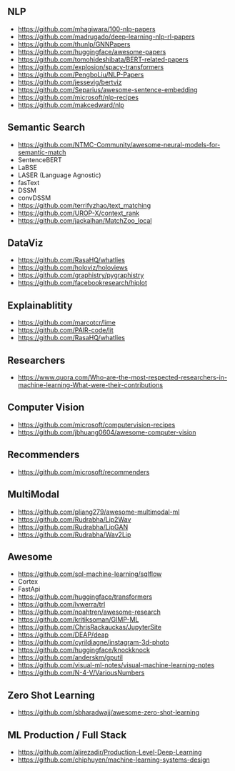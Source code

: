  ## NLP 

 - https://github.com/mhagiwara/100-nlp-papers
 - https://github.com/madrugado/deep-learning-nlp-rl-papers
 - https://github.com/thunlp/GNNPapers
 - https://github.com/huggingface/awesome-papers
 - https://github.com/tomohideshibata/BERT-related-papers
 - https://github.com/explosion/spacy-transformers
 - https://github.com/PengboLiu/NLP-Papers
 - https://github.com/jessevig/bertviz
 - https://github.com/Separius/awesome-sentence-embedding
 - https://github.com/microsoft/nlp-recipes
 - https://github.com/makcedward/nlp

## Semantic Search
- https://github.com/NTMC-Community/awesome-neural-models-for-semantic-match
- SentenceBERT
- LaBSE
- LASER (Language Agnostic)
- fasText
- DSSM
- convDSSM
- https://github.com/terrifyzhao/text_matching
- https://github.com/UROP-X/context_rank
- https://github.com/jackalhan/MatchZoo_local


## DataViz
- https://github.com/RasaHQ/whatlies
- https://github.com/holoviz/holoviews
- https://github.com/graphistry/pygraphistry
- https://github.com/facebookresearch/hiplot

## Explainablitity
- https://github.com/marcotcr/lime
- https://github.com/PAIR-code/lit
- https://github.com/RasaHQ/whatlies

  
## Researchers
- https://www.quora.com/Who-are-the-most-respected-researchers-in-machine-learning-What-were-their-contributions

## Computer Vision
- https://github.com/microsoft/computervision-recipes
- https://github.com/jbhuang0604/awesome-computer-vision

## Recommenders 
- https://github.com/microsoft/recommenders

## MultiModal
- https://github.com/pliang279/awesome-multimodal-ml
- https://github.com/Rudrabha/Lip2Wav
- https://github.com/Rudrabha/LipGAN
- https://github.com/Rudrabha/Wav2Lip



## Awesome
- https://github.com/sql-machine-learning/sqlflow
- Cortex
- FastApi
- https://github.com/huggingface/transformers
- https://github.com/lvwerra/trl
- https://github.com/noahtren/awesome-research
- https://github.com/kritiksoman/GIMP-ML
- https://github.com/ChrisRackauckas/JupyterSite
- https://github.com/DEAP/deap
- https://github.com/cyrildiagne/instagram-3d-photo
- https://github.com/huggingface/knockknock
- https://github.com/anderskm/gputil 
- https://github.com/visual-ml-notes/visual-machine-learning-notes
- https://github.com/N-4-V/VariousNumbers
## Zero Shot Learning
- https://github.com/sbharadwajj/awesome-zero-shot-learning


## ML Production / Full Stack
- https://github.com/alirezadir/Production-Level-Deep-Learning
- https://github.com/chiphuyen/machine-learning-systems-design
